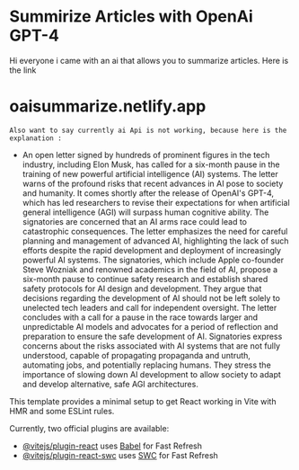 # Summirize Articles with OpenAi GPT-4

Hi everyone i came with an ai that allows you to summarize articles. Here is the link

# oaisummarize.netlify.app

`Also want to say currently ai Api is not working, because here is the explanation : `

* An open letter signed by hundreds of prominent figures in the tech industry, including Elon Musk, has called for a six-month pause in the training of new powerful artificial intelligence (AI) systems. The letter warns of the profound risks that recent advances in AI pose to society and humanity. It comes shortly after the release of OpenAI's GPT-4, which has led researchers to revise their expectations for when artificial general intelligence (AGI) will surpass human cognitive ability. The signatories are concerned that an AI arms race could lead to catastrophic consequences. The letter emphasizes the need for careful planning and management of advanced AI, highlighting the lack of such efforts despite the rapid development and deployment of increasingly powerful AI systems. The signatories, which include Apple co-founder Steve Wozniak and renowned academics in the field of AI, propose a six-month pause to continue safety research and establish shared safety protocols for AI design and development. They argue that decisions regarding the development of AI should not be left solely to unelected tech leaders and call for independent oversight. The letter concludes with a call for a pause in the race towards larger and unpredictable AI models and advocates for a period of reflection and preparation to ensure the safe development of AI. Signatories express concerns about the risks associated with AI systems that are not fully understood, capable of propagating propaganda and untruth, automating jobs, and potentially replacing humans. They stress the importance of slowing down AI development to allow society to adapt and develop alternative, safe AGI architectures.

This template provides a minimal setup to get React working in Vite with HMR and some ESLint rules.

Currently, two official plugins are available:

- [@vitejs/plugin-react](https://github.com/vitejs/vite-plugin-react/blob/main/packages/plugin-react/README.md) uses [Babel](https://babeljs.io/) for Fast Refresh
- [@vitejs/plugin-react-swc](https://github.com/vitejs/vite-plugin-react-swc) uses [SWC](https://swc.rs/) for Fast Refresh
